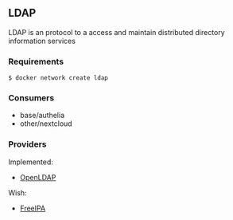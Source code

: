 ## LDAP
LDAP is an protocol to a access and maintain distributed directory information services

### Requirements
`$ docker network create ldap`

### Consumers
+ base/authelia
+ other/nextcloud

### Providers

Implemented:
+ [OpenLDAP]

Wish:
+ [FreeIPA]

[OpenLDAP]: ./openldap
[FreeIPA]: https://www.freeipa.org
